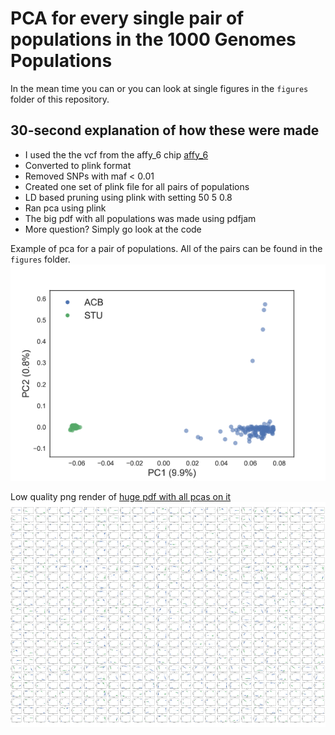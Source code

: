# PCA for every single pair of populations in the 1000 Genomes Populations
In the mean time you can  or you can look at single figures in the `figures` folder of this repository. 

## 30-second explanation of how these were made

* I used the the vcf from the affy_6 chip [affy_6](ftp://ftp.1000genomes.ebi.ac.uk/vol1/ftp/release/20130502/supporting/hd_genotype_chip/ALL.wgs.nhgri_coriell_affy_6.20140825.genotypes_has_ped.vcf.gz)
* Converted to plink format
* Removed SNPs with maf < 0.01
* Created one set of plink file for all pairs of populations
* LD based pruning using plink with setting 50 5 0.8
* Ran pca using plink
* The big pdf with all populations was made using pdfjam
* More question? Simply go look at the code

Example of pca for a pair of populations. All of the pairs can be found in the `figures` folder. 
![demo pair pop pca](results/demo_pca.png)

Low quality png render of [huge pdf with all pcas on it](results/all_pairwise_pca.pdf)
![all pca png](results/all_pairwise_pca.png)

